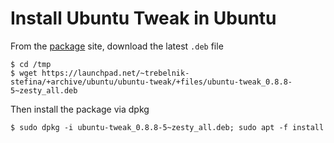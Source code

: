 # Install Ubuntu Tweak in Ubuntu

From the [package](https://launchpad.net/~trebelnik-stefina/+archive/ubuntu/ubuntu-tweak/+packages) site, download the latest `.deb` file
```
$ cd /tmp
$ wget https://launchpad.net/~trebelnik-stefina/+archive/ubuntu/ubuntu-tweak/+files/ubuntu-tweak_0.8.8-5~zesty_all.deb
```

Then install the package via dpkg
```
$ sudo dpkg -i ubuntu-tweak_0.8.8-5~zesty_all.deb; sudo apt -f install
```
